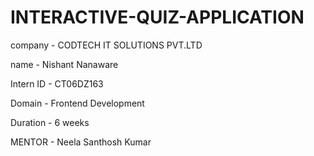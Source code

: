 # INTERACTIVE-QUIZ-APPLICATION

company - CODTECH IT SOLUTIONS PVT.LTD

name - Nishant Nanaware

Intern ID - CT06DZ163

Domain - Frontend Development

Duration - 6 weeks

MENTOR - Neela Santhosh Kumar
